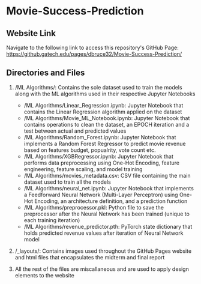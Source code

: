 # Movie-Success-Prediction

## Website Link
Navigate to the following link to access this repository's GitHub Page: https://github.gatech.edu/pages/dbruce32/Movie-Success-Prediction/

## Directories and Files
1. /ML Algorithms/: Contains the sole dataset used to train the models along with the ML algorithms used in their respective Jupyter Notebooks
   - /ML Algorithms/Linear_Regression.ipynb: Jupyter Notebook that contains the Linear Regression algorithm applied on the dataset
   - /ML Algorithms/Movie_ML_Notebook.ipynb: Jupyter Notebook that contains operations to clean the dataset, an EPOCH iteration and a test between actual and predicted values
   - /ML Algorithms/Random_Forest.ipynb: Jupyter Notebook that implements a Random Forest Regressor to predict movie revenue based on features budget, popualrity, vote count etc. 
   - /ML Algorithms/XGBRegressor.ipynb: Jupyter Notebook that performs data preprocessing using One-Hot Encoding, feature engineering, feature scaling, and model training
   - /ML Algorithms/movies_metadata.csv: CSV file containing the main dataset used to train all the models
   - /ML Algorithms/neural_net.ipynb: Jupyter Notebook that implements a Feedforward Neural Network (Multi-Layer Perceptron) using One-Hot Encoding, an architecture definition, and a prediction function
   - /ML Algorithms/preprocessor.pkl: Python file to save the preprocessor after the Neural Network has been trained (unique to each training iteration)
   - /ML Algorithms/revenue_predictor.pth: PyTorch state dictionary that holds predicted revenue values after iteration of Neural Network model
     
2. /_layouts/: Contains images used throughout the GitHub Pages website and html files that encapsulates the midterm and final report
3. All the rest of the files are miscallaneous and are used to apply design elements to the website

